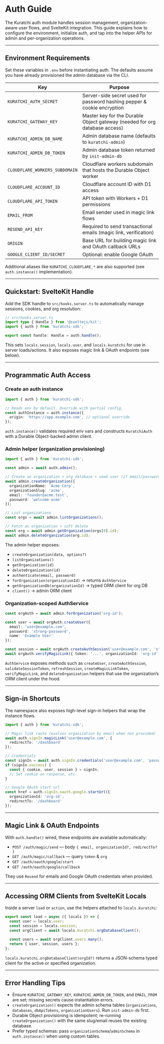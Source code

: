 # Auth Guide

The Kuratchi auth module handles session management, organization-aware user flows, and SvelteKit integration. This guide explains how to configure the environment, initialize auth, and tap into the helper APIs for admin and per-organization operations.

---

## Environment Requirements

Set these variables in `.env` before instantiating auth. The defaults assume you have already provisioned the admin database via the CLI.

| Key | Purpose |
| --- | --- |
| `KURATCHI_AUTH_SECRET` | Server-side secret used for password hashing pepper & cookie encryption |
| `KURATCHI_GATEWAY_KEY` | Master key for the Durable Object gateway (needed for org database access) |
| `KURATCHI_ADMIN_DB_NAME` | Admin database name (defaults to `kuratchi-admin`) |
| `KURATCHI_ADMIN_DB_TOKEN` | Admin database token returned by `init-admin-db` |
| `CLOUDFLARE_WORKERS_SUBDOMAIN` | Cloudflare workers subdomain that hosts the Durable Object worker |
| `CLOUDFLARE_ACCOUNT_ID` | Cloudflare account ID with D1 access |
| `CLOUDFLARE_API_TOKEN` | API token with Workers + D1 permissions |
| `EMAIL_FROM` | Email sender used in magic link flows |
| `RESEND_API_KEY` | Required to send transactional emails (magic link, verification) |
| `ORIGIN` | Base URL for building magic link and OAuth callback URLs |
| `GOOGLE_CLIENT_ID/SECRET` | Optional: enable Google OAuth |

Additional aliases like `KURATCHI_CLOUDFLARE_*` are also supported (see `auth.instance()` implementation).

---

## Quickstart: SvelteKit Handle

Add the SDK handle to `src/hooks.server.ts` to automatically manage sessions, cookies, and org resolution:

```ts
// src/hooks.server.ts
import type { Handle } from '@sveltejs/kit';
import { auth } from 'kuratchi-sdk';

export const handle: Handle = auth.handle();
```

This sets `locals.session`, `locals.user`, and `locals.kuratchi` for use in server loads/actions. It also exposes magic link & OAuth endpoints (see below).

---

## Programmatic Auth Access

### Create an auth instance

```ts
import { auth } from 'kuratchi-sdk';

// Reads env by default. Override with partial config.
const authInstance = auth.instance({
  origin: 'https://app.example.com', // optional override
});
```

`auth.instance()` validates required env vars and constructs `KuratchiAuth` with a Durable Object-backed admin client.

### Admin helper (organization provisioning)

```ts
import { auth } from 'kuratchi-sdk';

const admin = await auth.admin();

// Create an organization + org database + seed user (if email/password provided)
await admin.createOrganization({
  organizationName: 'Acme Corp',
  organizationSlug: 'acme',
  email: 'founder@acme.test',
  password: 'welcome-acme'
});

// List organizations
const orgs = await admin.listOrganizations();

// Fetch an organization + soft delete
const org = await admin.getOrganization(orgs[0].id);
await admin.deleteOrganization(org.id);
```

The admin helper exposes:

- `createOrganization(data, options?)`
- `listOrganizations()`
- `getOrganization(id)`
- `deleteOrganization(id)`
- `authenticate(email, password)`
- `forOrganization(organizationId)` → returns `AuthService`
- `getOrganizationDb(organizationId)` → typed ORM client for org DB
- `client()` → admin ORM client

### Organization-scoped AuthService

```ts
const orgAuth = await admin.forOrganization('org-id');

const user = await orgAuth.createUser({
  email: 'user@example.com',
  password: 'strong-password',
  name: 'Example User'
});

const session = await orgAuth.createAuthSession('user@example.com', 'strong-password');
await orgAuth.verifyMagicLink({ token: '...', organizationId: 'org-id' });
```

`AuthService` exposes methods such as `createUser`, `createAuthSession`, `validateSessionToken`, `refreshSession`, `createMagicLinkToken`, `verifyMagicLink`, and `deleteOrganization` helpers that use the organization’s ORM client under the hood.

---

## Sign-in Shortcuts

The namespace also exposes high-level sign-in helpers that wrap the instance flows.

```ts
import { auth } from 'kuratchi-sdk';

// Magic link (auto resolves organization by email when not provided)
await auth.signIn.magicLink('user@example.com', {
  redirectTo: '/dashboard'
});

// Credentials
const signIn = await auth.signIn.credentials('user@example.com', 'password');
if (signIn.success) {
  const { cookie, user, session } = signIn;
  // Set cookie on response, etc.
}

// Google OAuth start url
const href = auth.signIn.oauth.google.startUrl({
  organizationId: 'org-id',
  redirectTo: '/dashboard'
});
```

---

## Magic Link & OAuth Endpoints

With `auth.handle()` wired, these endpoints are available automatically:

- `POST /auth/magic/send` — body `{ email, organizationId?, redirectTo? }`
- `GET /auth/magic/callback` — query `token` & `org`
- `GET /auth/oauth/google/start`
- `GET /auth/oauth/google/callback`

They use `Resend` for emails and Google OAuth credentials when provided.

---

## Accessing ORM Clients from SvelteKit Locals

Inside a server `load` or `action`, use the helpers attached to `locals.kuratchi`:

```ts
export const load = async ({ locals }) => {
  const user = locals.user;
  const session = locals.session;
  const orgClient = await locals.kuratchi.orgDatabaseClient();

  const users = await orgClient.users.many();
  return { user, session, users };
};
```

`locals.kuratchi.orgDatabaseClient(orgId?)` returns a JSON-schema typed client for the active or specified organization.

---

## Error Handling Tips

- Ensure `KURATCHI_GATEWAY_KEY`, `KURATCHI_ADMIN_DB_TOKEN`, and `EMAIL_FROM` are set; missing secrets cause instantiation errors.
- `createOrganization()` expects the admin schema tables (`organizations`, `databases`, `dbApiTokens`, `organizationUsers`). Run `init-admin-db` first.
- Durable Object provisioning is idempotent; re-running `createOrganization()` with the same slug/email reuses the existing database.
- Prefer typed schemas: pass `organizationSchema`/`adminSchema` in `auth.instance()` when using custom tables.
